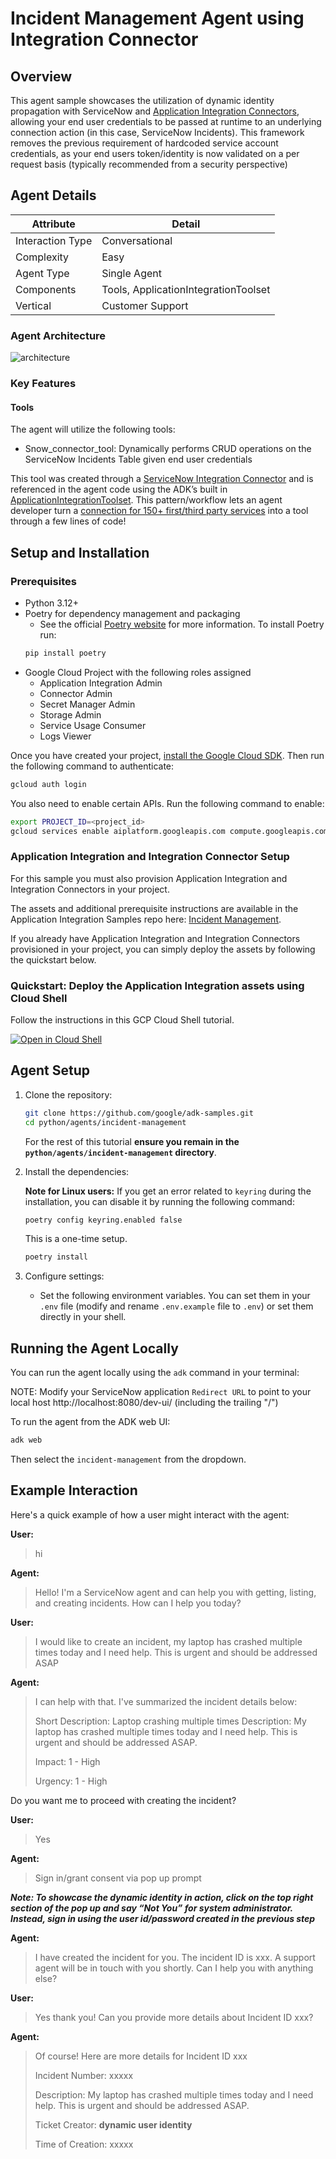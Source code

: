 # Incident Management Agent using Integration Connector

## Overview

This agent sample showcases the utilization of dynamic identity propagation with ServiceNow and [Application Integration Connectors](https://cloud.google.com/application-integration/docs/using-integration-connectors), allowing your end user credentials to be passed at runtime to an underlying connection action (in this case, ServiceNow Incidents). This framework removes the previous requirement of hardcoded service account credentials, as your end users token/identity is now validated on a per request basis (typically recommended from a security perspective)

## Agent Details

| Attribute | Detail |
|---|---|
|   Interaction Type |   Conversational |
|   Complexity |   Easy |
|   Agent Type |   Single Agent |
|   Components |   Tools, ApplicationIntegrationToolset |
|   Vertical |   Customer Support |

### Agent Architecture

![architecture](arch.png)

### Key Features

#### Tools

The agent will utilize the following tools:
- Snow_connector_tool: Dynamically performs CRUD operations on the ServiceNow Incidents Table given end user credentials

This tool was created through a [ServiceNow Integration Connector](https://cloud.google.com/integration-connectors/docs/connectors/servicenow/configure) and is referenced in the agent code using the ADK’s built in [ApplicationIntegrationToolset](https://cloud.google.com/integration-connectors/docs/connectors/servicenow/configure). This pattern/workflow lets an agent developer turn a [connection for 150+ first/third party services](https://cloud.google.com/integration-connectors/docs/all-integration-connectors) into a tool through a few lines of code!

## Setup and Installation

### Prerequisites

- Python 3.12+
-   Poetry for dependency management and packaging
    -   See the official
        [Poetry website](https://python-poetry.org/docs/) for more information. To install Poetry run:
    ```bash
    pip install poetry
    ```
- Google Cloud Project with the following roles assigned
  - Application Integration Admin
  - Connector Admin
  - Secret Manager Admin
  - Storage Admin
  - Service Usage Consumer
  - Logs Viewer

Once you have created your project, [install the Google Cloud SDK](https://cloud.google.com/sdk/docs/install). Then run the following command to authenticate:
```bash
gcloud auth login
```
You also need to enable certain APIs. Run the following command to enable:
```bash
export PROJECT_ID=<project_id>
gcloud services enable aiplatform.googleapis.com compute.googleapis.com --project "$PROJECT_ID"
```

### Application Integration and Integration Connector Setup

For this sample you must also provision Application Integration and Integration Connectors in your project.

The assets and additional prerequisite instructions are available in the Application Integration Samples repo here: [Incident Management](https://github.com/GoogleCloudPlatform/application-integration-samples/tree/main/src/adk-incident-management).

If you already have Application Integration and Integration Connectors provisioned in your project, you can simply deploy the assets by following the quickstart below.

### Quickstart: Deploy the Application Integration assets using Cloud Shell

Follow the instructions in this GCP Cloud Shell tutorial.

[![Open in Cloud Shell](https://gstatic.com/cloudssh/images/open-btn.png)](https://ssh.cloud.google.com/cloudshell/open?cloudshell_git_repo=https://github.com/GoogleCloudPlatform/application-integration-samples&cloudshell_git_branch=main&cloudshell_workspace=.&cloudshell_tutorial=src/adk-incident-management/docs/cloudshell-tutorial.md)

## Agent Setup

1.  Clone the repository:

    ```bash
    git clone https://github.com/google/adk-samples.git
    cd python/agents/incident-management
    ```

    For the rest of this tutorial **ensure you remain in the `python/agents/incident-management` directory**.

2.  Install the dependencies:

    **Note for Linux users:** If you get an error related to `keyring` during the installation, you can disable it by running the following command:
    ```bash
    poetry config keyring.enabled false
    ```
    This is a one-time setup.

    ```bash
    poetry install
    ```

3.  Configure settings:

    - Set the following environment variables. You can set them in your `.env` file (modify and rename `.env.example` file to `.env`) or set them directly in your shell.

## Running the Agent Locally

You can run the agent locally using the `adk` command in your terminal:

NOTE: Modify your ServiceNow application `Redirect URL` to point to your local host http://localhost:8080/dev-ui/ (including the trailing "/")

To run the agent from the ADK web UI:

```bash
adk web
```
Then select the `incident-management` from the dropdown.

## Example Interaction

Here's a quick example of how a user might interact with the agent:

**User:**
>hi

**Agent:**
>Hello! I'm a ServiceNow agent and can help you with getting, listing, and creating incidents. How can I help you today?

**User:**
>I would like to create an incident, my laptop has crashed multiple times today and I need help. This is urgent and should be addressed ASAP

**Agent:**
>I can help with that. I've summarized the incident details below:
>
>Short Description: Laptop crashing multiple times
>Description: My laptop has crashed multiple times today and I need help. This is urgent and should be addressed ASAP.
>
>Impact: 1 - High
>
>Urgency: 1 - High

Do you want me to proceed with creating the incident?

**User:**
>Yes

**Agent:**
>Sign in/grant consent via pop up prompt

***Note: To showcase the dynamic identity in action, click on the top right section of the pop up and say “Not You” for system administrator. Instead, sign in using the user id/password created in the previous step***

**Agent:**
>I have created the incident for you. The incident ID is xxx. A support agent will be in touch with you shortly. Can I help you with anything else?

**User:**
>Yes thank you! Can you provide more details about Incident ID xxx?

**Agent:**
>Of course! Here are more details for Incident ID xxx
>
>Incident Number: xxxxx
>
>Description: My laptop has crashed multiple times today and I need help. This is urgent and should be addressed ASAP.
>
>Ticket Creator: **dynamic user identity**
>
>Time of Creation: xxxxx
